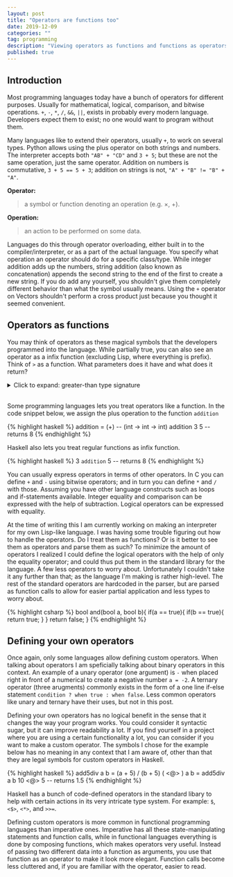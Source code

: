 ```yaml
---
layout: post
title: "Operators are functions too"
date: 2019-12-09
categories: ""
tag: programming
description: "Viewing operators as functions and functions as operators."
published: true
---
```


## Introduction

Most programming languages today have a bunch of operators for different purposes. Usually for mathematical, logical, comparison, and bitwise operations. `+`, `-`, `*`, `/`, `&&`, `||`, exists in probably every modern language. Developers expect them to exist; no one would want to program without them.

Many languages like to extend their operators, usually `+`, to work on several types. Python allows using the plus operator on both strings and numbers. The interpreter accepts both `"AB" + "CD"` and `3 + 5`; but these are not the same operation, just the same operator.  Addition on numbers is commutative, `3 + 5 == 5 + 3`; addition on strings is not, `"A" + "B" != "B" + "A"`.

**Operator:** 
> a symbol or function denoting an operation (e.g. ×, +).

**Operation:** 
> an action to be performed on some data.

Languages do this through operator overloading, either built in to the compiler/interpreter, or as a part of the actual language. You specify what operation an operator should do for a specific class/type. While integer addition adds up the numbers, string addition (also known as concatenation) appends the second string to the end of the first to create a new string. If you do add any yourself, you shouldn't give them completely different behavior than what the symbol usually means.  Using the `+` operator on Vectors shouldn't perform a cross product just because you thought it seemed convenient. 


## Operators as functions
You may think of operators as these magical symbols that the developers programmed into the language. While partially true, you can also see an operator as a infix function (excluding Lisp, where everything is prefix).  Think of `>` as a function. What parameters does it have and what does it return?

<details class="details">
<summary class="summary">Click to expand: greater-than type signature</summary>
{% highlight fsharp %}
(int -> int -> bool)
{% endhighlight %}
In a more familiar style: 
{% highlight csharp %}
bool greaterThan(int a, int b);
{% endhighlight %}
This is not accounting for any other possible operator overloading, 
such as strings or other number types (eg. float/double).
</details>
<br/>

Some programming languages lets you treat operators like a function. In the code snippet below, we assign the plus operation to the function `addition`

{% highlight haskell %}
addition = (+) -- (int -> int -> int)
addition 3 5 -- returns 8
{% endhighlight %}

Haskell also lets you treat regular functions as infix function.

{% highlight haskell %}
3 `addition` 5 -- returns 8
{% endhighlight %}

You can usually express operators in terms of other operators. In C you can define `+` and `-` using bitwise operators; and in turn you can define `*` and `/` with those. Assuming you have other language constructs such as loops and if-statements available. Integer equality and comparison can be expressed with the help of subtraction. Logical operators can be expressed with equality. 

At the time of writing this I am currently working on making an interpreter for my own Lisp-like language. I was having some trouble figuring out how to handle the operators. Do I treat them as functions? Or is it better to see them as operators and parse them as such? To minimize the amount of operators I realized I could define the logical operators with the help of only the equality operator; and could thus put them in the standard library for the language. A few less operators to worry about.  Unfortunately I couldn't take it any further than that; as the language I'm making is rather high-level. The rest of the standard operators are hardcoded in the parser, but are parsed as function calls to allow for easier partial application and less types to worry about.

{% highlight csharp %}
bool and(bool a, bool b){
  if(a == true){
    if(b == true){
      return true;
    }
  }
  return false;
}
{% endhighlight %}

## Defining your own operators

Once again, only some languages allow defining custom operators.  When talking about operators I am speficially talking about binary operators in this context.  An example of a unary operator (one argument) is `-` when placed right in front of a numerical to create a negative number `a = -2`.  A ternary operator (three arugments) commonly exists in the form of a one line if-else statement `condition ? when true : when false`.  Less common operators like unary and ternary have their uses, but not in this post.

Defining your own operators has no logical benefit in the sense that it changes the way your program works. You could consider it syntactic sugar, but it can improve readability a lot. If you find yourself in a project where you are using a certain functionality a lot, you can consider if you want to make a custom operator. The symbols I chose for the example below has no meaning in any context that I am aware of, other than that they are legal symbols for custom operators in Haskell.

{% highlight haskell %}
add5div a b = (a + 5) / (b + 5)
( <@> ) a b = add5div a b
10 <@> 5 -- returns 1.5
{% endhighlight %}

Haskell has a bunch of code-defined operators in the standard libary to help with certain actions in its very intricate type system. For example: `$`, `<$>`, `<*>`, and `>>=`.

Defining custom operators is more common in functional programming languages than imperative ones. Imperative has all these state-manipulating statements and function calls, while in functional languages everything is done by composing functions, which makes operators very useful. Instead of passing two different data into a function as arguments, you use that function as an operator to make it look more elegant. Function calls become less cluttered and, if you are familiar with the operator, easier to read.
